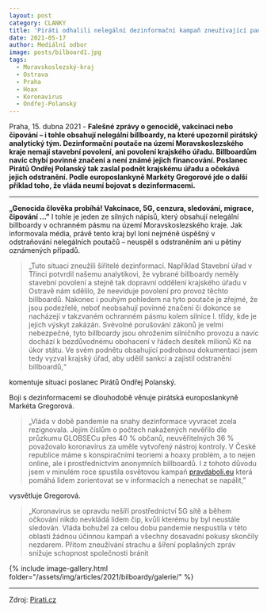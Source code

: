 ```yaml
---
layout: post
category: CLANKY
title: 'Piráti odhalili nelegální dezinformační kampaň zneužívající pandemii'			
date: 2021-05-17
author: Mediální odbor			
image: posts/bilboard1.jpg
tags:					
  - Moravskoslezský-kraj
  - Ostrava
  - Praha			
  - Hoax		
  - Koronavirus
  - Ondřej-Polanský		
---
```

Praha, 15. dubna 2021 - **Falešné zprávy o genocidě, vakcinaci nebo čipování – i tohle obsahují nelegální billboardy, na které upozornil pirátský analytický tým. Dezinformační poutače na území Moravskoslezského kraje nemají stavební povolení, ani povolení krajského úřadu. Billboardům navíc chybí povinné značení a není známé jejich financování. Poslanec Pirátů Ondřej Polanský tak zaslal podnět krajskému úřadu a očekává jejich odstranění. Podle europoslankyně Markéty Gregorové jde o další příklad toho, že vláda neumí bojovat s dezinformacemi.**
<hr />

**„Genocida člověka probíhá! Vakcinace, 5G, cenzura, sledování, migrace, čipování …”**
I tohle je jeden ze silných nápisů, který obsahují nelegální billboardy v ochranném pásmu na území Moravskoslezského kraje. Jak informovala média, právě tento kraj byl loni nejméně úspěšný v odstraňování nelegálních poutačů – neuspěl s odstraněním ani u pětiny oznámených případů.

>„Tuto situaci zneužili šiřitelé dezinformací. Například Stavební úřad v Třinci potvrdil našemu analytikovi, že vybrané billboardy neměly stavební povolení a stejně tak dopravní oddělení krajského úřadu v Ostravě nám sdělilo, že neeviduje povolení pro provoz těchto billboardů.
Nakonec i pouhým pohledem na tyto poutače je zřejmé, že jsou podezřelé, neboť neobsahují povinné značení či dokonce se nacházejí v takzvaném ochranném pásmu kolem silnice I. třídy, kde je jejich výskyt zakázán.
Svévolné porušování zákonů je velmi nebezpečné, tyto billboardy jsou ohrožením silničního provozu a navíc dochází k bezdůvodnému obohacení v řádech desítek milionů Kč na úkor státu. Ve svém podnětu obsahující podrobnou dokumentaci jsem tedy vyzval krajský úřad, aby udělil sankci a zajistil odstranění billboardů,“

komentuje situaci poslanec Pirátů Ondřej Polanský.

Boji s dezinformacemi se dlouhodobě věnuje pirátská europoslankyně Markéta Gregorová.

>„Vláda v době pandemie na snahy dezinformace vyvracet zcela rezignovala. Jejím číslům o počtech nakažených nevěřilo dle průzkumu GLOBSECu přes 40 % občanů, neuvěřitelných 36 % považovalo koronavirus za uměle vytvořený nástroj kontroly. V České republice máme s konspiračními teoriemi a hoaxy problém, a to nejen online, ale i prostřednictvím anonymních billboardů. I z tohoto důvodu jsem v minulém roce spustila osvětovou kampaň [pravdaboli.eu](https://pravdaboli.eu/ "Informační kampaň a konference Markéty Gregorové o dezinformacích a boji proti nim.") která pomáhá lidem zorientovat se v informacích a nenechat se napálit,”

vysvětluje Gregorová.

>„Koronavirus se opravdu nešíří prostřednictví 5G sítě a během očkování nikdo nevkládá lidem čip, kvůli kterému by byl neustále sledován. Vláda bohužel za celou dobu pandemie nespustila v této oblasti žádnou účinnou kampaň a všechny dosavadní pokusy skončily nezdarem. Přitom zneužívání strachu a šíření poplašných zpráv snižuje schopnost společnosti bránit

{% include image-gallery.html folder="/assets/img/articles/2021/bilboardy/galerie/" %}

- - -
Zdroj: [Pirati.cz](https://www.pirati.cz/tiskove-zpravy/0-vysledek-vlady-v-boji-proti-hoaxum.html "Pirati.cz: Piráti odhalili nelegální dezinformační kampaň zneužívající pandemii")
